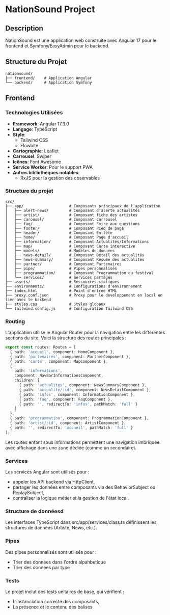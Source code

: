 # NationSound Project

## Description
NationSound est une application web construite avec Angular 17 pour le frontend et Symfony/EasyAdmin pour le backend.

## Structure du Projet
```
nationsound/
├── frontend/    # Application Angular
└── backend/     # Application Symfony
```

## Frontend

### Technologies Utilisées
- **Framework**: Angular 17.3.0
- **Langage**: TypeScript
- **Style**: 
  - Tailwind CSS
  - Flowbite
- **Cartographie**: Leaflet
- **Carrousel**: Swiper
- **Icônes**: Font Awesome
- **Service Worker**: Pour le support PWA
- **Autres bibliothèques notables**:
  - RxJS pour la gestion des observables

### Structure du projet

```
src/
├── app/                    # Composants principaux de l'application
│   ├── alert-news/         # Composant d'alerte actualités
│   ├── artist/             # Composant fiche des artistes
│   ├── carousel/           # Composant carrousel
│   ├── faq/                # Composant Foire aux questions
│   ├── footer/             # Composant Pied de page
│   ├── header/             # Composant En-tête
│   ├── home/               # Composant Page d'accueil
│   ├── information/        # Composant Actualités/Informations
│   ├── map/                # Composant Carte interactive
│   ├── models/             # Modèles de données
│   ├── news-detail/        # Composant Détail des actualités
│   ├── news-summary/       # Composant Résumé des actualités
│   ├── partner/            # Composant Partenaires
│   ├── pipe/               # Pipes personnalisés
│   ├── programmation/      # Composant Programmation du festival
│   └── services/           # Services partagés
├── assets/                 # Ressources statiques
├── environments/           # Configurations d'environnement
├── index.html              # Point d'entrée HTML
├── proxy.conf.json         # Proxy pour le developpement en local en lien avec le backend
├── styles.css              # Styles globaux
└── tailwind.config.js      # Configuration Tailwind CSS
```
### Routing
L'application utilise le Angular Router pour la navigation entre les différentes sections du site. 
Voici la structure des routes principales :

```ts
export const routes: Routes = [
  { path: 'accueil', component: HomeComponent },
  { path: 'partenaires', component: PartnerComponent },
  { path: 'carte', component: MapComponent },
  {
    path: 'informations',
    component: NavBarInformationsComponent,
    children: [
      { path: 'actualites', component: NewsSummaryComponent },
      { path: 'actualite/:id', component: NewsDetailComponent },
      { path: 'infos', component: InformationComponent },
      { path: 'faq', component: FaqComponent },
      { path: '', redirectTo: 'infos', pathMatch: 'full' }
    ]
  },
  { path: 'programmation', component: ProgrammationComponent },
  { path: 'artist/:id', component: ArtistComponent },
  { path: '', redirectTo: 'accueil', pathMatch: 'full' }
];
```
Les routes enfant sous informations permettent une navigation imbriquée avec affichage dans une zone dédiée (comme un <router-outlet> secondaire).

### Services
Les services Angular sont utilisés pour :
- appeler les API backend via HttpClient,
- partager les données entre composants via des BehaviorSubject ou ReplaySubject,
- centraliser la logique métier et la gestion de l'état local.

### Structure de donnéesd
Les interfaces TypeScript dans src/app/services/class.ts définissent les structures de données (Artiste, News, etc.).

### Pipes
Des pipes personnalisés sont utilisés pour :
- Trier des données dans l'ordre alpahbetique
- Trier des données par type

### Tests
Le projet inclut des tests unitaires de base, qui vérifient :
- L’instanciation correcte des composants,
- La présence et le contenu des balises <title> et <meta> (important pour le SEO).

```bash
ng test
```

### Installation et Configuration
1. Après avoir cloner le projet, naviguer vers le répertoire frontend :
```bash
cd frontend
```

2. Installer les dépendances :
```bash
npm install
```

3. Modifier le fichier `proxy.conf.json` pour définir l'url de base pour se connecter aux API du backend en developpement
```json
{
  "/api": {
    "target": "http://127.0.0.1:8000",
    "secure": false,
    "changeOrigin": true,
    "logLevel": "debug"
  },
  "/uploads": {
    "target": "http://127.0.0.1:8000",
    "secure": false,
    "changeOrigin": true,
    "logLevel": "debug"
  }
}
````

4. Créer un fichier `environnement.production.ts` dans le dossier `environnements` pour définir l'url de base pour se connecter aux API du backend
```ts
export const environment = {
    production : true,
    apiUrl: 'http://127.0.0.1:8000'   #indiquer l'url de votre backend (dans la sutructure de ce projet, le backend est dans le dossier admin sur votre hébérgement)
}
````

5. Démarrer le serveur de développement :
```bash
ng serve --proxy-config proxy.conf.json
```

L'application sera disponible sur http://localhost:4200

### Construction et déploiement

#### Construction pour la production
```bash
ng build --configuration=production
```
Les fichiers de production seront générés dans le dossier `dist/`.
Il y aura deux dossiers.
Le dossier `browser` contiendra la version navigateur de l'application.
Le dossier `server` contiendra la version rendu côté server (SSR).
Selon votre hébergement web, vous pourrez choisir de mettre en place le SSR ou non.

#### Déploiement

1. **Hébergement statique** (sans SSR) :
   - Déployez uniquement le contenu du dossier `browser/`

2. **Avec SSR** :
   - Déployez à la fois les dossiers `browser/` et `server/`
   - Nécessite un environnement Node.js pour exécuter le serveur

## Backend

### Technologies Utilisées
- **Langage**: PHP 8.1+
- **Framework**: Symfony 6.4
- **Base de données**: MySQL/MariaDB
- **Interface d'administration**: EasyAdmin
- **Sécurité**: SecurityBundle
- **Gestion des assets**: Webpack Encore
- **Doctrine ORM** - Gestion des données
- **style**: Tailwind CSS
- **Cartographie**: Leaflet
- **Mail**: Symfony Mailer
- **Traitement d'images**: LiipImagineBundle 
- **Positionnement**: StofDoctrineExtensionsBundle

### Structure du projet

```
├── assets/             # Ressources statiques
├── config/             # Configuration de l'application 
├── migrations/         # Fichiers de migration BDD 
├── public/             # Point d'entrée public 
├── src/  
│  ├── Controller/      # Contrôleurs 
│  ├── DataFixtures/    # Fixtures de données 
│  ├── Entity/          # Entités Doctrine 
│  ├── Form/            # Formulaires Symfony 
│  ├── Repository/      # Requêtes personnalisées 
│  ├── Security/        # Authentification Symfony 
│  └── Service/         # Logique métier 
├── templates/          # Templates Twig
├── composer.json       # Configuration Composer
├── importmap.php       # Configuration des assets
├── postcss.config.js   # Configuration PostCSS
├── tailwind.config.js  # Configuration Tailwind CSS
└── webpack.config.js   # Configuration Webpack Encore
```


### Installation et Configuration
1. Après avoir cloner le projet, aviguer vers le répertoire backend :
```bash
cd backend
```

2. Installer les dépendances :
```bash
# Installation des dépendances PHP via Composer (Symfony et ses composants)
composer install

# Installation des dépendances JavaScript pour Webpack Encore
npm install
```

3. Ouvrir le fichier `config\packages\webpack_encore.yaml` et modifier après `when@prod:` les paramètres de `output_path` et `json_manifest_path` pour le chemin de sortie de votre hébergement de production
```yaml
when@prod:
    webpack_encore:
        output_path: '/[USER_HOME]/[WEB_ROOT]/public_html/admin/build'
         
    framework:
        assets:
            json_manifest_path: '/hom[USER_HOME]/[WEB_ROOT]/public_html/admin/build/manifest.json'
```
Où :
- `[USER_HOME]` : représente le chemin vers votre répertoire utilisateur (exemple : /home/username)
- `[WEB_ROOT]` : représente le dossier racine web (généralement public_html, www, ou htdocs)

4. Verifier que dans le fichier `public\index.php`, c'est bien le chemin vers le fichier autoload.php en local en bien décommenter et que le chemin vers le fichier autoload.php de symfony sur le serveur est passé en comentaire
```php
## chemin vers le fichier autoload.php en local
require_once dirname(__DIR__).'/vendor/autoload_runtime.php';

## chemin vers le fichier autoload.php de symfony sur le serveur
#require_once dirname(__DIR__).'/symfony/vendor/autoload_runtime.php';
```

5. Compiler les assets avec Webpack Encore :
```bash
npm run build
```

6. Configurer le fichier .env avec vos informations de connexion :
- Configuration de la base de données
```php
DATABASE_URL="mysql://[DB_USER]:[DB_PASSWORD]@[DB_HOST]:[DB_PORT]/[DB_NAME]"
```

- Configuration du mailer (exemple avec Gmail)
```php
MAILER_DSN=gmail+smtp://VOTRE_EMAIL@gmail.com:VOTRE_MOT_DE_PASSE_APPLICATION@default
ou 
MAILER_DSN:smtp://[VOTRE-EMAIL@DOMAINE.COM]:[PASSWORD_MAIL]@[SERVEUR_SMTP]?encryption=ssl&auth_mode=login
et 
ADMIN_EMAIL=VOTRE-EMAIL@DOMAINE.COM
```

- Configurer le dossier de base pour l'upload des documents de l'administration que le projet sera en production
 ```
UPLOAD_BASE_DIR='/[USER_HOME]/[WEB_ROOT]/public_html/admin'
# `[USER_HOME]` : représente le chemin vers votre répertoire utilisateur (exemple : /home/username)
# `[WEB_ROOT]` : représente le dossier racine web (généralement public_html, www, ou htdocs)
```


8. Créer la base de données :
```
php bin/console doctrine:database:create
```

9. Trigger SQL
Quand la base de données est crée, il faut rajouter des triggers SQL qui permettent de sauvegarder et d'avoir un historique des différentes modifications
Vous trouverez dans le dossier `trigger`

10. Charger les données de test (fixtures) :
```bash
php bin/console doctrine:fixtures:load
```
Cette commande va pré-remplir la base de données avec des données de test, incluant un compte administrateur :
- Compte administrateur
login : admin@email.com
mot de passe : 2DL8pxQ32yxM

- Compte commercial :
login : commercial@email.com
mot de passe : M2n9PZ2Rme3v

- Compte marketing :
login : marketing@email.com
mot de passe : 7ELkTs78Yxy2

- Compte redacteur :
login : redacteur@email.com
mot de passe : Hg37PX7dE6fn

11. Démarrer le serveur Symfony :
```bash
symfony serve
```

Le serveur sera accessible sur http://localhost:8000

### Construction et déploiement

#### Construction pour la production
- Passer dans le fichier `.env`
APP_ENV=prod
APP_DEBUG=0
et indiquer les parametres de connexion de votre base de données de production et  l'email de réceprtion si nécessaire.

- Verifier que dans le fichier `public\index.php`, c'est bien le chemin vers le fichier autoload.php en local en bien en commentaire et que le chemin vers le fichier autoload.php de symfony sur le serveur n'est pas commenté
```php
## chemin vers le fichier autoload.php en local
#require_once dirname(__DIR__).'/vendor/autoload_runtime.php';

## chemin vers le fichier autoload.php de symfony sur le serveur
require_once dirname(__DIR__).'/symfony/vendor/autoload_runtime.php';
```

- Verifier que le fichier `config\packages\webpack_encore.yaml` possède bien les bons paramètres après `when@prod:` pour `output_path` et `json_manifest_path` comme le chemin de sortie de votre hébergement de production

- Installer/mettre a jour les vendors
```bash
composer install --no-dev --optimize-autoloader
```

- Compilez les assets pour la production :
```bash
npm run build
```

#### Déploiement
Par rapport au frontend fourni, il faut créer un dossier `admin` à la racine du site dans lequel vousn copierez le contenu du dossier `public`

Ensuite vous créez à la racine du site un dossier `symfony` dans lequel vous copiez les dossiers et fichiers suivants :
- assets
- bin
- config
- src
- templates
- translations
- var (a créer vide directement sur le serveur avec droit d’écriture)
- vendor

- .env (n'oubliez pas de renseigner les paramètres de connexion de votre base de données et un email pour la réception des messages d'inscription)
- composer.json
- composer.lock
- importmap.php
- symfony.lock

## Démarrage Rapide
1. Cloner le repository
2. Configurer le frontend et le backend en suivant les instructions ci-dessus
3. S'assurer que MySQL/MariaDB est installé et en cours d'exécution
4. Démarrer les serveurs frontend et backend

## Fonctionnalités
- Authentification utilisateur
- Gestion des événements
- Profils des artistes
- Planification des événements
- Carte interactive des lieux d'événements
- Interface d'administration avec EasyAdmin